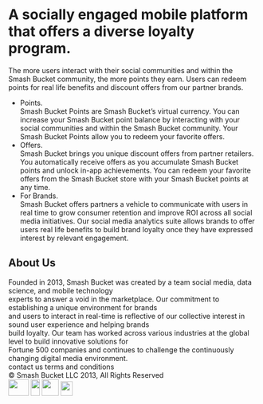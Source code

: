 <!doctype html>
<html>
	<head>
		<meta charset="utf-8">
		<title>SMASHBUCKET</title>
        <link href="css/style.css" type="text/css" rel="stylesheet" >
	</head>
	<body>
    	<div id="headerwrapper">
        	<div id="colorbar"> </div>
            <div id="banner">
            	<div class="banner_iphone"></div>
            </div>
    	</div>
        <div class="content_wrapper">
            	<div class="content">
                	<h1>A socially engaged mobile platform <br/>that offers a diverse loyalty program.</h1>
                    <span class="content_sec1">The more users interact with their social communities and within the <br/>Smash Bucket community, the more points they earn.  Users can redeem <br/>points for real life benefits and discount offers from our partner brands.</span>
                </div>
            </div>
        <div class="content_wrapper purple_bg">
            	<div class="content">
                	<ul>
                    	<li>
                        	<div class="list_title points">Points.</div>
                            <span class="points_txt">Smash Bucket Points are Smash Bucket’s virtual currency. You can increase your Smash Bucket point balance by interacting with your social communities and within the Smash Bucket community. Your Smash Bucket Points allow you to redeem your favorite offers.</span>
                        </li>
                        <li class="midlist">
                        	<div class="list_title offers">Offers.</div>
                            <span>Smash Bucket brings you unique discount offers from partner retailers. You automatically receive offers as you accumulate Smash Bucket points and unlock in-app achievements.  You can redeem your favorite offers from the Smash Bucket store with your Smash Bucket points at any time.</span>
                        </li>
                        <li>
                        	<div class="list_title brands">For Brands.</div>
                            <span>Smash Bucket offers partners a vehicle to communicate with users in real time to grow consumer retention and improve ROI across all social media initiatives. Our social media analytics suite allows brands to offer users real life benefits to build brand loyalty once they have expressed interest by relevant engagement.</span>
                        </li>
                    </ul>
                </div>
            </div>
            <div class="content_wrapper">
            	<div class="content about_sec">
                	<h2>About Us</h2>
                    <span class="about">Founded in 2013, Smash Bucket was created by a team social media, data science, and mobile technology <br/>experts to answer a void in the marketplace.  Our commitment to establishing a unique environment for brands <br/>and users to interact in real-time is reflective of our collective interest in sound user experience and helping brands <br/>build loyalty.  Our team has worked across various industries at the global level to build innovative solutions for <br/>Fortune 500 companies and continues to challenge the continuously changing digital media environment. </span>
                </div>
            </div>
            <div id="footer">
            	<div class="mainwrapper">
                	<div class="botmlink">
                        <a>contact us </a>
                        <a class="lastlink">terms and conditions</a>
                	</div>
                	<div class="copyright">© Smash Bucket LLC 2013, All Rights Reserved</div>
                	<div class="icon_wrapper">
                        <a><img src="images/tw_icon.png" width="41" height="33"> </a>
                        <a><img src="images/fb_icon.png" width="18" height="33"></a>
                        <a><img src="images/instagram_icon.png" width="34" height="33"></a>
                        <a><img src="images/pintrest_icon.png" width="24" height="29"></a>
                	</div>
                </div>
            </div>
	</body>
</html>
